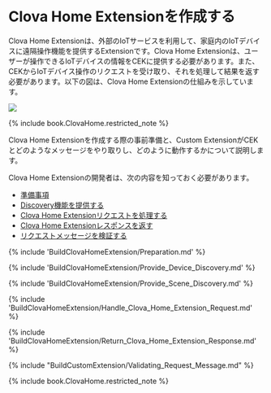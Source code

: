 # Clova Home Extensionを作成する

Clova Home Extensionは、外部のIoTサービスを利用して、家庭内のIoTデバイスに遠隔操作機能を提供するExtensionです。Clova Home Extensionは、ユーザーが操作できるIoTデバイスの情報をCEKに提供する必要があります。また、CEKからIoTデバイス操作のリクエストを受け取り、それを処理して結果を返す必要があります。以下の図は、Clova Home Extensionの仕組みを示しています。

![](/CEK/Assets/Images/CEK_Clova_Home_Extension_Operation_Structure.png)

{% include book.ClovaHome.restricted_note %}

Clova Home Extensionを作成する際の事前準備と、Custom ExtensionがCEKとどのようなメッセージをやり取りし、どのように動作するかについて説明します。

Clova Home Extensionの開発者は、次の内容を知っておく必要があります。

* [準備事項](#Preparation)
* [Discovery機能を提供する](#ProvideDeviceDiscovery)
* [Clova Home Extensionリクエストを処理する](#HandleClovaHomeExtensionRequest)
* [Clova Home Extensionレスポンスを返す](#ReturnClovaHomeExtensionResponse)
* [リクエストメッセージを検証する](#RequestMessageValidation)


{% include 'BuildClovaHomeExtension/Preparation.md' %}

{% include 'BuildClovaHomeExtension/Provide_Device_Discovery.md' %}

{% include 'BuildClovaHomeExtension/Provide_Scene_Discovery.md' %}

{% include 'BuildClovaHomeExtension/Handle_Clova_Home_Extension_Request.md'  %}

{% include 'BuildClovaHomeExtension/Return_Clova_Home_Extension_Response.md'  %}

{% include "BuildCustomExtension/Validating_Request_Message.md" %}

{% include book.ClovaHome.restricted_note %}
